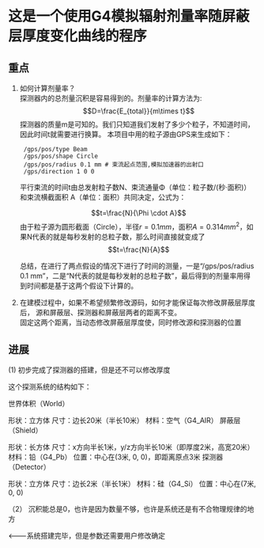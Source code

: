 # 这是一个使用G4模拟辐射剂量率随屏蔽层厚度变化曲线的程序

## 重点
1. 如何计算剂量率？  
   探测器内的总剂量沉积是容易得到的。剂量率的计算方法为:
   $$D=\frac{E_{total}}{m\times t}$$
   探测器的质量m是可知的。我们只知道我们发射了多少个粒子，不知道时间，因此时间t就需要进行换算。
   本项目中用的粒子源由GPS来生成如下：
   ```
    /gps/pos/type Beam
    /gps/pos/shape Circle
    /gps/pos/radius 0.1 mm # 束流起点范围,模拟加速器的出射口
    /gps/direction 1 0 0

   ```
   平行束流的时间t由总发射粒子数N、束流通量Φ（单位：粒子数/(秒·面积)）和束流横截面积 A（单位：面积）共同决定，公式为：
   
   $$t=\frac{N}{\Phi \cdot A}$$
   由于粒子源为圆形截面（Circle），半径$r=0.1 mm$，面积$A=0.314mm^2$，如果N代表的就是每秒发射的总粒子数，那么时间直接就变成了
   $$t=\frac{N}{A}$$

   总结，在进行了两点假设的情况下进行了时间的测量，一是“/gps/pos/radius 0.1 mm”，二是“N代表的就是每秒发射的总粒子数”，最后得到的剂量率用得到时间都是基于这两个假设下计算的。

2. 在建模过程中，如果不希望频繁修改源码，如何才能保证每次修改屏蔽层厚度后，
源和屏蔽层、探测器和屏蔽层两者的距离不变。  
    固定这两个距离，当动态修改屏蔽层厚度使，同时修改源和探测器的位置


## 进展

(1) 初步完成了探测器的搭建，但是还不可以修改厚度

这个探测系统的结构如下：

世界体积（World）

形状：立方体
尺寸：边长20米（半长10米）
材料：空气（G4_AIR）
屏蔽层（Shield）

形状：长方体
尺寸：x方向半长1米，y/z方向半长10米（即厚度2米，高宽20米）
材料：铅（G4_Pb）
位置：中心在(3米, 0, 0)，即距离原点3米
探测器（Detector）

形状：立方体
尺寸：边长2米（半长1米）
材料：硅（G4_Si）
位置：中心在(7米, 0, 0)

（2） 沉积能总是0，也许是因为数量不够，也许是系统还是有不合物理规律的地方

<---系统搭建完毕，但是参数还需要用户修改确定